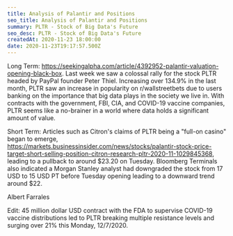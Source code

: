 ```yaml
---
title: Analysis of Palantir and Positions
seo_title: Analysis of Palantir and Positions
summary: PLTR - Stock of Big Data's Future
seo_desc: PLTR - Stock of Big Data's Future
createdAt: 2020-11-23 18:00:00
date: 2020-11-23T19:17:57.500Z
---
```


Long Term: https://seekingalpha.com/article/4392952-palantir-valuation-opening-black-box. Last week we saw a colossal rally for the stock PLTR headed by PayPal founder Peter Thiel. Increasing over 134.9% in the last month, PLTR saw an increase in popularity on r/wallstreetbets due to users banking on the importance that big data plays in the society we live in. With contracts with the government, FBI, CIA, and COVID-19 vaccine companies, PLTR seems like a no-brainer in a world where data holds a significant amount of value.

Short Term: Articles such as Citron's claims of PLTR being a "full-on casino" began to emerge, https://markets.businessinsider.com/news/stocks/palantir-stock-price-target-short-selling-position-citron-research-pltr-2020-11-1029845368, leading to a pullback to around $23.20 on Tuesday. Bloomberg Terminals also indicated a Morgan Stanley analyst had downgraded the stock from 17 USD to 15 USD PT before Tuesday opening leading to a downward trend around $22.

Albert Farrales

Edit: 45 million dollar USD contract with the FDA to supervise COVID-19 vaccine distributions led to PLTR breaking multiple resistance levels and surging over 21% this Monday, 12/7/2020.
